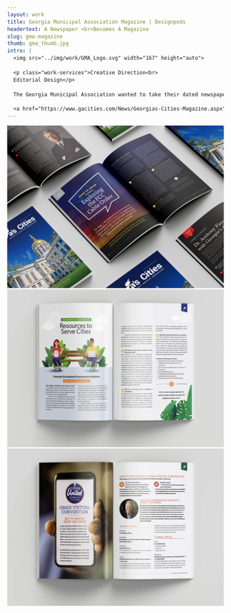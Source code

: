 ```yaml
---
layout: work
title: Georgia Municipal Association Magazine | Designpods
headertext: A Newspaper <br>Becomes A Magazine
slug: gma-magazine
thumb: gma_thumb.jpg
intro: |
  <img src="../img/work/GMA_Logo.svg" width="167" height="auto">

  <p class="work-services">Creative Direction<br>
  Editorial Design</p>

  The Georgia Municipal Association wanted to take their dated newspaper and update it to a more visual and modern magazine. The Georgia Municipal Association wanted to take their dated newspaper and update it to a more visual and contemporary magazine. The 52-page magazine is sent to members all over the state. The magazine needed to fill on brand and audience while still be engaging and easy to read.

  <a href="https://www.gacities.com/News/Georgias-Cities-Magazine.aspx" class="cta-link" target="_blank">See the Digital Magazine</a>
---
```


![](../img/work/GMA_Magazine_1.jpg)
![](../img/work/GMA_Magazine_2.jpg)
![](../img/work/GMA_Magazine_3.jpg)
